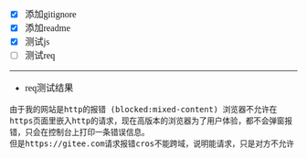<font face="Simsun" size=3>

- [x] 添加gitignore
- [x] 添加readme
- [x] 测试js
- [ ] 测试req

---

- req测试结果
~~~
由于我的网站是http的报错 (blocked:mixed-content) 浏览器不允许在https页面里嵌入http的请求，现在高版本的浏览器为了用户体验，都不会弹窗报错，只会在控制台上打印一条错误信息。
但是https://gitee.com请求报错cros不能跨域，说明能请求，只是对方不允许
~~~

</font>